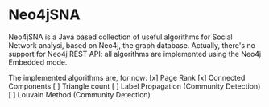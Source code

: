 # Neo4jSNA

Neo4jSNA is a Java based collection of useful algorithms for Social Network analysi, based on Neo4j, the graph database.
Actually, there's no support for Neo4j REST API: all algorithms are implemented using the Neo4j Embedded mode.

The implemented algorithms are, for now:
[x] Page Rank
[x] Connected Components
[ ] Triangle count
[ ] Label Propagation (Community Detection)
[ ] Louvain Method (Community Detection)


